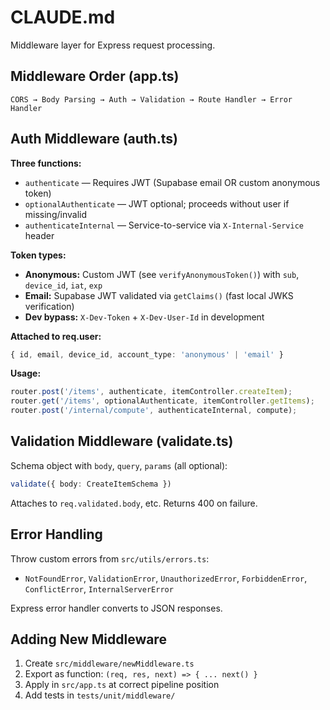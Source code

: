 # CLAUDE.md

Middleware layer for Express request processing.

## Middleware Order (app.ts)

```
CORS → Body Parsing → Auth → Validation → Route Handler → Error Handler
```

## Auth Middleware (auth.ts)

**Three functions:**
- `authenticate` — Requires JWT (Supabase email OR custom anonymous token)
- `optionalAuthenticate` — JWT optional; proceeds without user if missing/invalid
- `authenticateInternal` — Service-to-service via `X-Internal-Service` header

**Token types:**
- **Anonymous:** Custom JWT (see `verifyAnonymousToken()`) with `sub`, `device_id`, `iat`, `exp`
- **Email:** Supabase JWT validated via `getClaims()` (fast local JWKS verification)
- **Dev bypass:** `X-Dev-Token` + `X-Dev-User-Id` in development

**Attached to req.user:**
```typescript
{ id, email, device_id, account_type: 'anonymous' | 'email' }
```

**Usage:**
```typescript
router.post('/items', authenticate, itemController.createItem);
router.get('/items', optionalAuthenticate, itemController.getItems);
router.post('/internal/compute', authenticateInternal, compute);
```

## Validation Middleware (validate.ts)

Schema object with `body`, `query`, `params` (all optional):
```typescript
validate({ body: CreateItemSchema })
```

Attaches to `req.validated.body`, etc. Returns 400 on failure.

## Error Handling

Throw custom errors from `src/utils/errors.ts`:
- `NotFoundError`, `ValidationError`, `UnauthorizedError`, `ForbiddenError`, `ConflictError`, `InternalServerError`

Express error handler converts to JSON responses.

## Adding New Middleware

1. Create `src/middleware/newMiddleware.ts`
2. Export as function: `(req, res, next) => { ... next() }`
3. Apply in `src/app.ts` at correct pipeline position
4. Add tests in `tests/unit/middleware/`
